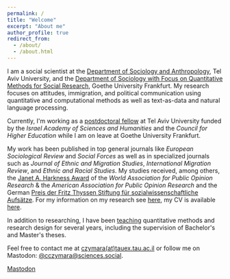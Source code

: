 ```yaml
---
permalink: /
title: "Welcome"
excerpt: "About me"
author_profile: true
redirect_from: 
  - /about/
  - /about.html
---
```


I am a social scientist at the [Department of Sociology and Anthropology](https://en-social-sciences.tau.ac.il/soc-ant), Tel Aviv University, and the [Department of Sociology with Focus on Quantitative Methods for Social Research](http://www.fb03.uni-frankfurt.de/70378950), Goethe University Frankfurt. My research focuses on attitudes, immigration, and political communication using quantitative and computational methods as well as text-as-data and natural language processing.

Currently, I'm working as a [postdoctoral fellow](https://www.academy.ac.il/RichText/GeneralPage.aspx?nodeId=1620) at Tel Aviv University funded by the *Israel Academy of Sciences and Humanities* and the *Council for Higher Education* while I am on leave at Goethe University Frankfurt.

My work has been published in top general journals like *European Sociological Review* and *Social Forces* as well as in specialized journals such as *Journal of Ethnic and Migration Studies*, *International Migration Review*, and *Ethnic and Racial Studies*. My studies received, among others, the [Janet A. Harkness Award](https://wapor.org/events/annual-conference/awards-funds/janet-a-harkness-student-paper-award/) of the *World Association for Public Opinion Research* & the *American Association for Public Opinion Research* and the German [Preis der Fritz Thyssen Stiftung für sozialwissenschaftliche Aufsätze](https://www.fritz-thyssen-stiftung.de/cms/wp-content/uploads/2018/06/Jahresbericht_2017_interaktiv.pdf). For my information on my research see [here](research), my CV is available [here](cv).

In addition to researching, I have been [teaching](teach) quantitative methods and research design for several years, including the supervision of Bachelor's and Master's theses.

Feel free to contact me at [czymara(at)tauex.tau.ac.il](mailto:czymara@tauex.tau.ac.il) or follow me on Mastodon: [@cczymara@sciences.social](https://sciences.social/@cczymara).


<a rel="me" href="https://sciences.social/@cczymara">Mastodon</a>

